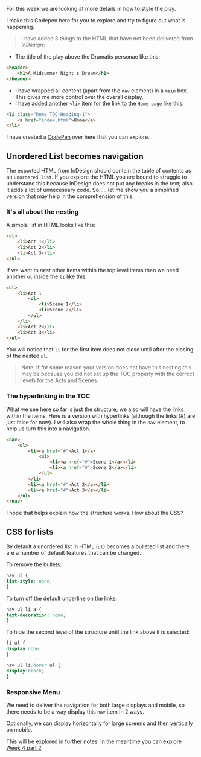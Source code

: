 For this week we are looking at more details in how to style the play.

I make this Codepen here for you to explore and try to figure out what is happening.

>I have added 3 things to the HTML that have not been delivered from _InDesign_:

- The title of the play above the Dramatis personae like this:
```html
<header>
	<h1>A Midsummer Night's Dream</h1>
</header>
```
- I have wrapped all content (apart from the `nav` element) in a `main` box. This gives me more control over the overall display.
- I have added another `<li>` item for the link to the `Home page` like this:
```html
<li class="home TOC-Heading-1">
	<a href="index.html">Home</a>
</li>
```

I have created a [CodePen](https://codepen.io/pageboy/pen/YzprOEX) over here that you can explore.

## Unordered List becomes navigation
The exported HTML from InDesign should contain the table of contents as an `unordered list`. If you explore the HTML you are bound to struggle to understand this because InDesign does not put any breaks in the text; also it adds a lot of unnecessary  code. So..... let me show you a simplified version that may help in the comprehension of this.

### It's all about the nesting
A simple list in HTML looks like this:
```html
<ul>
	<li>Act 1</li>
	<li>Act 2</li>
	<li>Act 3</li>
</ul>
```

If we want to _nest_ other items within the top level items then we need another `ul` inside the `li` like this:

```html
<ul>
	<li>Act 1
		<ul>
			<li>Scene 1</li>
			<li>Scene 2</li>
		</ul>
	</li>
	<li>Act 2</li>
	<li>Act 3</li>
</ul>
```

You will notice that `li` for the first item does not close until after the closing of the nested `ul`.

>Note: If for some reason your version does not have this nesting this may be because you did not set up the TOC properly with the correct levels for the Acts and Scenes.

### The hyperlinking in the TOC

What we see here so far is just the structure; we also will have the links within the items. Here is a version with hyperlinks (although the links (#) are just false for now). I will also wrap the whole thing in the `nav` element, to help us turn this into a navigation.

```html
<nav>
	<ul>
		<li><a href="#">Act 1</a>
			<ul>
				<li><a href="#">Scene 1</a></li>
				<li><a href="#">Scene 2</a></li>
			</ul>
		</li>
		<li><a href="#">Act 2</a></li>
		<li><a href="#">Act 3</a></li>
	</ul>
</nav>
```

I hope that helps explain how the structure works.  How about the CSS?

## CSS for lists

By default a unordered list in HTML (`ul`) becomes a bulleted list and there are a number of default features that can be changed.

To remove the bullets:

```css
nav ul {
list-style: none;
}
```

To turn off the default <u>underline</u> on the links:

```css
nav ul li a {
text-decoration: none;
}
```

To hide the second level of the structure until the link above it is selected:

```css
li ul {
display:none;
}

nav ul li:hover ul {
display:block;
}
```

### Responsive Menu
We need to deliver the navigation for both large displays and mobile, so there needs to be a way display this `nav` item in 2 ways.

Optionally, we can display horizontally for large screens and then vertically on mobile.

This will be explored in further notes. In the meantime you can explore 
[Week 4 part 2](Week%204%20part%202.md)
